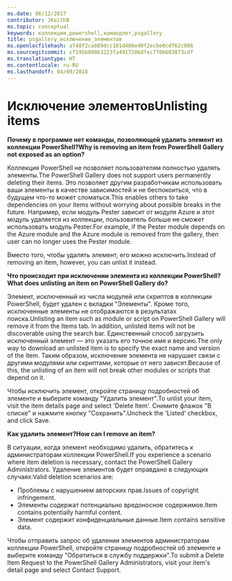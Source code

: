 ```yaml
---
ms.date: 06/12/2017
contributor: JKeithB
ms.topic: conceptual
keywords: коллекции,powershell,командлет,psgallery
title: psgallery_исключение_элементов
ms.openlocfilehash: af48f2ca889dcc101d466e40f2ecbe0cdf62c066
ms.sourcegitcommit: cf195b090b3223fa4917206dfec7f0b603873cdf
ms.translationtype: HT
ms.contentlocale: ru-RU
ms.lasthandoff: 04/09/2018
---
```

# <a name="unlisting-items"></a><span data-ttu-id="88abb-103">Исключение элементов</span><span class="sxs-lookup"><span data-stu-id="88abb-103">Unlisting items</span></span>

<span data-ttu-id="88abb-104">**Почему в программе нет команды, позволяющей удалить элемент из коллекции PowerShell?**</span><span class="sxs-lookup"><span data-stu-id="88abb-104">**Why is removing an item from PowerShell Gallery not exposed as an option?**</span></span>

<span data-ttu-id="88abb-105">Коллекция PowerShell не позволяет пользователям полностью удалять элементы.</span><span class="sxs-lookup"><span data-stu-id="88abb-105">The PowerShell Gallery does not support users permanently deleting their items.</span></span>
<span data-ttu-id="88abb-106">Это позволяет другим разработчикам использовать ваши элементы в качестве зависимостей и не беспокоиться, что в будущем что-то может сломаться.</span><span class="sxs-lookup"><span data-stu-id="88abb-106">This enables others to take dependencies on your items without worrying about possible breaks in the future.</span></span>
<span data-ttu-id="88abb-107">Например, если модуль Pester зависит от модуля Azure и этот модуль удаляется из коллекции, пользователь больше не сможет использовать модуль Pester.</span><span class="sxs-lookup"><span data-stu-id="88abb-107">For example, if the Pester module depends on the Azure module and the Azure module is removed from the gallery, then user can no longer uses the Pester module.</span></span>

<span data-ttu-id="88abb-108">Вместо того, чтобы удалять элемент, его можно исключить.</span><span class="sxs-lookup"><span data-stu-id="88abb-108">Instead of removing an item, however, you can unlist it instead.</span></span>

<span data-ttu-id="88abb-109">**Что происходит при исключении элемента из коллекции PowerShell?**</span><span class="sxs-lookup"><span data-stu-id="88abb-109">**What does unlisting an item on PowerShell Gallery do?**</span></span>

<span data-ttu-id="88abb-110">Элемент, исключенный из числа модулей или скриптов в коллекции PowerShell, будет удален с вкладки "Элементы". Кроме того, исключенные элементы не отображаются в результатах поиска.</span><span class="sxs-lookup"><span data-stu-id="88abb-110">Unlisting an item such as module or script on PowerShell Gallery will remove it from the Items tab. In addition, unlisted items will not be discoverable using the search bar.</span></span>
<span data-ttu-id="88abb-111">Единственный способ загрузить исключенный элемент — это указать его точное имя и версию.</span><span class="sxs-lookup"><span data-stu-id="88abb-111">The only way to download an unlisted item is to specify the exact name and version of the item.</span></span>
<span data-ttu-id="88abb-112">Таким образом, исключение элемента не нарушает связи с другими модулями или скриптами, которые от него зависят.</span><span class="sxs-lookup"><span data-stu-id="88abb-112">Because of this, the unlisting of an item will not break other modules or scripts that depend on it.</span></span>

<span data-ttu-id="88abb-113">Чтобы исключить элемент, откройте страницу подробностей об элементе и выберите команду "Удалить элемент".</span><span class="sxs-lookup"><span data-stu-id="88abb-113">To unlist your item, visit the item details page and select 'Delete Item'.</span></span> <span data-ttu-id="88abb-114">Снимите флажок "В списке" и нажмите кнопку "Сохранить".</span><span class="sxs-lookup"><span data-stu-id="88abb-114">Uncheck the 'Listed' checkbox, and click Save.</span></span>

<span data-ttu-id="88abb-115">**Как удалить элемент?**</span><span class="sxs-lookup"><span data-stu-id="88abb-115">**How can I remove an item?**</span></span>

<span data-ttu-id="88abb-116">В ситуации, когда элемент необходимо удалить, обратитесь к администраторам коллекции PowerShell.</span><span class="sxs-lookup"><span data-stu-id="88abb-116">If you experience a scenario where item deletion is necessary, contact the PowerShell Gallery Administrators.</span></span>
<span data-ttu-id="88abb-117">Удаление элементов будет оправдано в следующих случаях:</span><span class="sxs-lookup"><span data-stu-id="88abb-117">Valid deletion scenarios are:</span></span>
- <span data-ttu-id="88abb-118">Проблемы с нарушением авторских прав.</span><span class="sxs-lookup"><span data-stu-id="88abb-118">Issues of copyright infringement.</span></span>
- <span data-ttu-id="88abb-119">Элементы содержат потенциально вредоносное содержимое.</span><span class="sxs-lookup"><span data-stu-id="88abb-119">Item contains potentially harmful content.</span></span>
- <span data-ttu-id="88abb-120">Элемент содержит конфиденциальные данные.</span><span class="sxs-lookup"><span data-stu-id="88abb-120">Item contains sensitive data.</span></span>

<span data-ttu-id="88abb-121">Чтобы отправить запрос об удалении элементов администраторам коллекции PowerShell, откройте страницу подробностей об элементе и выберите команду "Обратиться в службу поддержки".</span><span class="sxs-lookup"><span data-stu-id="88abb-121">To submit a Delete Item Request to the PowerShell Gallery Administrators, visit your item's detail page and select Contact Support.</span></span>